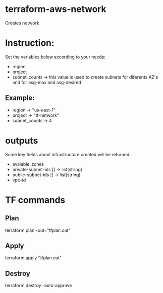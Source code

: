 # terraform-aws-network
Creates network

# Instruction:

Set the variables below according to your needs:

- region
- project
- subnet_counts     -> this value is used to create subnets for diferents AZ´s and for asg-max and asg-desired

## Example:

- region            -> "us-east-1"
- project           -> "tf-network"
- subnet_counts     -> 4

# outputs

Some key fields about infrastructure created will be returned:

- avaiable_zones
- private-subnet-ids [] -> list(string)
- public-subnet-ids [] -> list(string)
- vpc-id

# TF commands

## Plan
terraform plan -out="tfplan.out"
## Apply
terraform apply "tfplan.out"
## Destroy
terraform destroy -auto-approve
